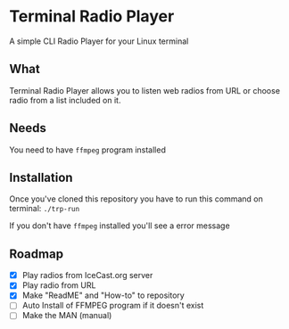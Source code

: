 # Terminal Radio Player

A simple CLI Radio Player for your Linux terminal

## What

Terminal Radio Player allows you to listen web radios from URL or choose radio from a list included on it.

## Needs

You need to have `ffmpeg` program installed

## Installation

Once you've cloned this repository you have to run this command on terminal: `./trp-run`

If you don't have `ffmpeg` installed you'll see a error message

## Roadmap

- [X] Play radios from IceCast.org server
- [X] Play radio from URL
- [X] Make "ReadME" and "How-to" to repository
- [ ] Auto Install of FFMPEG program if it doesn't exist
- [ ] Make the MAN (manual)
